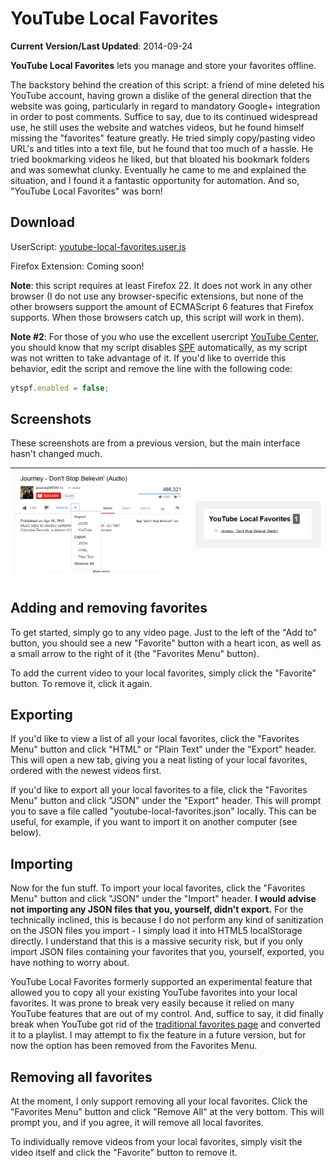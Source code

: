 # YouTube Local Favorites

**Current Version/Last Updated**: 2014-09-24

**YouTube Local Favorites** lets you manage and store your favorites offline.

The backstory behind the creation of this script: a friend of mine deleted his 
YouTube account, having grown a dislike of the general direction that the 
website was going, particularly in regard to mandatory Google+ integration in 
order to post comments. Suffice to say, due to its continued widespread use, he 
still uses the website and watches videos, but he found himself missing the 
"favorites" feature greatly. He tried simply copy/pasting video URL's and 
titles into a text file, but he found that too much of a hassle. He tried 
bookmarking videos he liked, but that bloated his bookmark folders and was 
somewhat clunky. Eventually he came to me and explained the situation, and I 
found it a fantastic opportunity for automation. And so, "YouTube Local 
Favorites" was born!

## Download

UserScript: [youtube-local-favorites.user.js](https://github.com/integers/youtube-local-favorites/raw/master/youtube-local-favorites.user.js)

Firefox Extension: Coming soon!

**Note**: this script requires at least Firefox 22. It does not work in any other 
browser (I do not use any browser-specific extensions, but none of the other 
browsers support the amount of ECMAScript 6 features that Firefox supports. 
When those browsers catch up, this script will work in them).

**Note #2**: For those of you who use the excellent usercript
[YouTube Center](https://github.com/YePpHa/YouTubeCenter), you should know that
my script disables
[SPF](https://github.com/YePpHa/YouTubeCenter/wiki/Features#SPF) automatically,
as my script was not written to take advantage of it. If you'd like to override
this behavior, edit the script and remove the line with the following code:
```javascript
ytspf.enabled = false;
```

## Screenshots

These screenshots are from a previous version, but the main interface hasn't
changed much.

| ![YouTube Local Favorites Main Interface](https://raw.githubusercontent.com/integers/youtube-local-favorites/master/screenshots/youtube-local-favorites-screenshot-1.png "YouTube Local Favorites Main Interface") | ![YouTube Local Favorites HTML Export Interface](https://raw.githubusercontent.com/integers/youtube-local-favorites/master/screenshots/youtube-local-favorites-screenshot-2.png "YouTube Local Favorites HTML Export Interface")
|:----:|:----:|

## Adding and removing favorites

To get started, simply go to any video page. Just to the left of the "Add to"
button, you should see a new "Favorite" button with a heart icon, as well as a
small arrow to the right of it (the "Favorites Menu" button).

To add the current video to your local favorites, simply click the "Favorite" 
button. To remove it, click it again.

## Exporting

If you'd like to view a list of all your local favorites, click the "Favorites 
Menu" button and click "HTML" or "Plain Text" under the "Export" header. This 
will open a new tab, giving you a neat listing of your local favorites, ordered 
with the newest videos first.

If you'd like to export all your local favorites to a file, click the 
"Favorites Menu" button and click "JSON" under the "Export" header. This will 
prompt you to save a file called "youtube-local-favorites.json" locally. This 
can be useful, for example, if you want to import it on another computer (see 
below).

## Importing

Now for the fun stuff. To import your local favorites, click the "Favorites 
Menu" button and click "JSON" under the "Import" header. **I would advise not 
importing any JSON files that you, yourself, didn't export.** For the
technically inclined, this is because I do not perform any kind of sanitization
on the JSON files you import - I simply load it into HTML5 localStorage
directly. I understand that this is a massive security risk, but if you only
import JSON files containing your favorites that you, yourself, exported, you
have nothing to worry about.

YouTube Local Favorites formerly supported an experimental feature that allowed
you to copy all your existing YouTube favorites into your local favorites. It
was prone to break very easily because it relied on many YouTube features that
are out of my control. And, suffice to say, it did finally break when YouTube
got rid of the
[traditional favorites page](https://www.youtube.com/my_favorites) and
converted it to a playlist. I may attempt to fix the feature in a future
version, but for now the option has been removed from the Favorites Menu.

## Removing all favorites

At the moment, I only support removing all your local favorites. Click the 
"Favorites Menu" button and click "Remove All" at the very bottom. This will 
prompt you, and if you agree, it will remove all local favorites.

To individually remove videos from your local favorites, simply visit the video 
itself and click the "Favorite" button to remove it.

